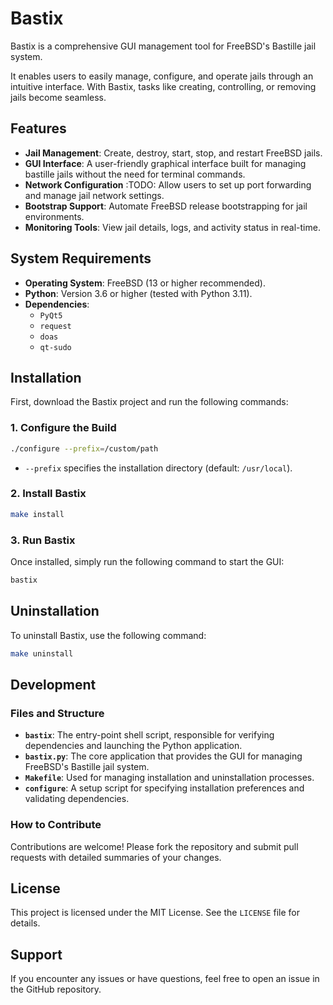 # Bastix

Bastix is a comprehensive GUI management tool for FreeBSD's Bastille jail system. 

It enables users to easily manage, configure, and operate jails through an intuitive interface. With Bastix, tasks like creating, controlling, or removing jails become seamless.

## Features
- **Jail Management**: Create, destroy, start, stop, and restart FreeBSD jails.
- **GUI Interface**: A user-friendly graphical interface built for managing bastille jails without the need for terminal commands.
- **Network Configuration** :TODO: Allow users to set up port forwarding and manage jail network settings.
- **Bootstrap Support**: Automate FreeBSD release bootstrapping for jail environments.
- **Monitoring Tools**: View jail details, logs, and activity status in real-time.

## System Requirements
- **Operating System**: FreeBSD (13 or higher recommended).
- **Python**: Version 3.6 or higher (tested with Python 3.11).
- **Dependencies**:
    - `PyQt5`
    - `request`
    - `doas`
    - `qt-sudo` 

## Installation
First, download the Bastix project and run the following commands:

### 1. Configure the Build
```bash
./configure --prefix=/custom/path
```
- `--prefix` specifies the installation directory (default: `/usr/local`).

### 2. Install Bastix
```bash
make install
```

### 3. Run Bastix
Once installed, simply run the following command to start the GUI:
```bash
bastix
```

## Uninstallation
To uninstall Bastix, use the following command:
```bash
make uninstall
```

## Development
### Files and Structure
- **`bastix`**:
  The entry-point shell script, responsible for verifying dependencies and launching the Python application.
- **`bastix.py`**:
  The core application that provides the GUI for managing FreeBSD's Bastille jail system.
- **`Makefile`**:
  Used for managing installation and uninstallation processes.
- **`configure`**:
  A setup script for specifying installation preferences and validating dependencies.

### How to Contribute
Contributions are welcome! Please fork the repository and submit pull requests with detailed summaries of your changes.

## License
This project is licensed under the MIT License. See the `LICENSE` file for details.

## Support
If you encounter any issues or have questions, feel free to open an issue in the GitHub repository.
